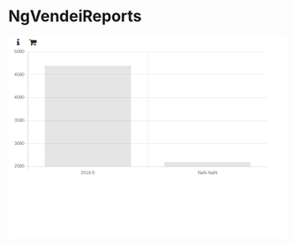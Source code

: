 # NgVendeiReports

![Report](https://github.com/kapit4n/ng-vendei-reports/blob/develop/screenshots/ng-vendei-reports-sells-monthly.png?raw=true)
